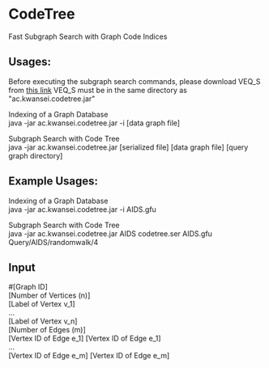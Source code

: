 # CodeTree
Fast Subgraph Search with Graph Code Indices

## Usages:
Before executing the subgraph search commands, please download VEQ_S from [this link](https://github.com/SNUCSE-CTA/VEQ)
VEQ_S must be in the same directory as "ac.kwansei.codetree.jar"

Indexing of a Graph Database<br>
java -jar ac.kwansei.codetree.jar -i [data graph file]

Subgraph Search with Code Tree<br>
java -jar ac.kwansei.codetree.jar [serialized file] [data graph file] [query graph directory]


## Example Usages:
Indexing of a Graph Database<br>
java -jar ac.kwansei.codetree.jar -i AIDS.gfu

Subgraph Search with Code Tree<br>
java -jar ac.kwansei.codetree.jar AIDS codetree.ser AIDS.gfu Query/AIDS/randomwalk/4

## Input
#[Graph ID]<br>
[Number of Vertices (n)]<br>
[Label of Vertex v_1]<br>
...<br>
[Label of Vertex v_n]<br>
[Number of Edges (m)]<br>
[Vertex ID of Edge e_1] [Vertex ID of Edge e_1]<br>
...<br>
[Vertex ID of Edge e_m] [Vertex ID of Edge e_m]<br>



